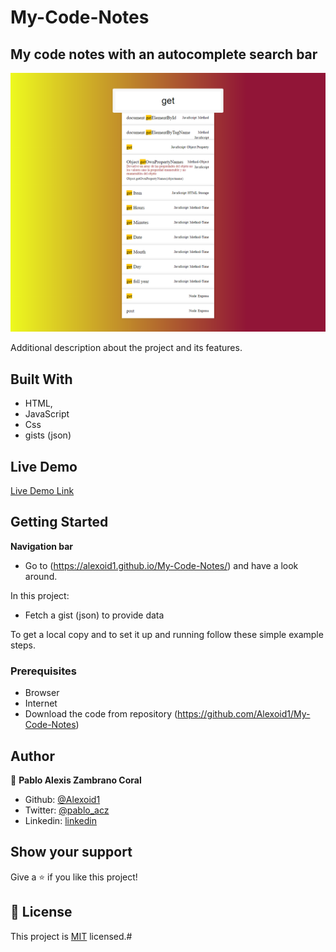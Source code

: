 # My-Code-Notes
## My code notes with an autocomplete search bar



![screenshot](./screen.png)

Additional description about the project and its features.

## Built With

- HTML,
- JavaScript
- Css
- gists (json)
## Live Demo

[Live Demo Link](https://alexoid1.github.io/My-Code-Notes/)


## Getting Started

**Navigation bar**
- Go to (https://alexoid1.github.io/My-Code-Notes/) and have a look around. 




In this project:

- Fetch a gist (json) to provide data




To get a local copy  and to set it up and running follow these simple example steps.

### Prerequisites

- Browser
- Internet
- Download the code from repository (https://github.com/Alexoid1/My-Code-Notes)


## Author

👤 **Pablo Alexis Zambrano Coral**

- Github: [@Alexoid1](https://github.com/Alexoid1)
- Twitter: [@pablo_acz](https://twitter.com/pablo_acz)
- Linkedin: [linkedin](https://www.linkedin.com/in/pablo-alexis-zambrano-coral-7a614a189/)



## Show your support

Give a ⭐️ if you like this project!



## 📝 License

This project is [MIT](LICENSE) licensed.#

